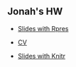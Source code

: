 ## Jonah's HW

- [Slides with Rpres](Hw10_RMarkdown.html)

- [CV](CV.pdf)

- [Slides with Knitr](hw10.pdf)
